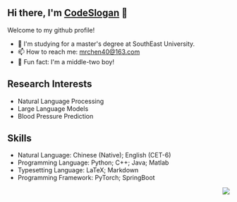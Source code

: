 ## Hi there,  I'm [CodeSlogan](https://codeslogan.github.io/) 👋

Welcome to my github profile!

- 🔭 I'm studying for a master's degree at SouthEast University.
- 📫 How to reach me: [mrchen40@163.com](mailto:mrchen40@163.com) 
- 🎨 Fun fact: I'm a middle-two boy!


## Research Interests

- Natural Language Processing
- Large Language Models
- Blood Pressure Prediction

## Skills


- Natural Language: Chinese (Native); English (CET-6)
- Programming Language: Python; C++; Java; Matlab
- Typesetting Language: LaTeX; Markdown
- Programming Framework: PyTorch; SpringBoot

<img align="right" src="https://github-readme-stats.vercel.app/api?username=CodeSlogan&show_icons=true&icon_color=CE1D2D&text_color=718096&bg_color=ffffff&hide_title=true" />


